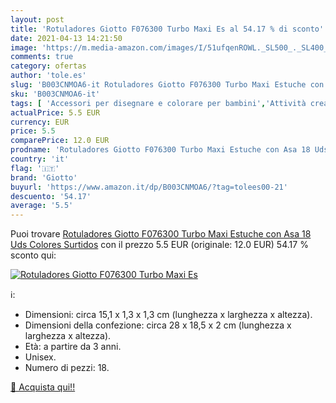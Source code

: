 ```yaml
---
layout: post
title: 'Rotuladores Giotto F076300 Turbo Maxi Es al 54.17 % di sconto'
date: 2021-04-13 14:21:50
image: 'https://m.media-amazon.com/images/I/51ufqenROWL._SL500_._SL400_.jpg'
comments: true
category: ofertas
author: 'tole.es'
slug: 'B003CNMOA6-it Rotuladores Giotto F076300 Turbo Maxi Estuche con Asa 18...'
sku: 'B003CNMOA6-it'
tags: [ 'Accessori per disegnare e colorare per bambini','Attività creative','Giochi e giocattoli','Pennarelli per bambini','giotto', ]
actualPrice: 5.5 EUR
currency: EUR
price: 5.5
comparePrice: 12.0 EUR
prodname: 'Rotuladores Giotto F076300 Turbo Maxi Estuche con Asa 18 Uds  Colores Surtidos'
country: 'it'
flag: '🇮🇹'
brand: 'Giotto'
buyurl: 'https://www.amazon.it/dp/B003CNMOA6/?tag=tolees00-21'
descuento: '54.17'
average: '5.5'
---
```


Puoi trovare [Rotuladores Giotto F076300 Turbo Maxi Estuche con Asa 18 Uds  Colores Surtidos](https://www.amazon.it/dp/B003CNMOA6/?tag=tolees00-21) con il prezzo 5.5 EUR (originale: 12.0 EUR) 54.17 % sconto qui:

[![Rotuladores Giotto F076300 Turbo Maxi Es](https://m.media-amazon.com/images/I/51ufqenROWL._SL500_._SL400_.jpg)](https://www.amazon.it/dp/B003CNMOA6/?tag=tolees00-21)

ℹ️:

- Dimensioni: circa 15,1 x 1,3 x 1,3 cm (lunghezza x larghezza x altezza).
- Dimensioni della confezione: circa 28 x 18,5 x 2 cm (lunghezza x larghezza x altezza).
- Età: a partire da 3 anni.
- Unisex.
- Numero di pezzi: 18.

[🛒 Acquista qui!!](https://www.amazon.it/dp/B003CNMOA6/?tag=tolees00-21)
